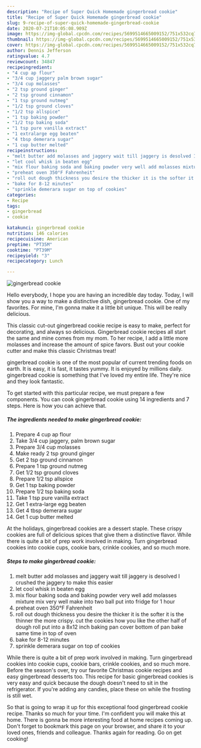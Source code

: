 ```yaml
---
description: "Recipe of Super Quick Homemade gingerbread cookie"
title: "Recipe of Super Quick Homemade gingerbread cookie"
slug: 9-recipe-of-super-quick-homemade-gingerbread-cookie
date: 2020-07-21T10:05:08.909Z
image: https://img-global.cpcdn.com/recipes/5699514665009152/751x532cq70/gingerbread-cookie-recipe-main-photo.jpg
thumbnail: https://img-global.cpcdn.com/recipes/5699514665009152/751x532cq70/gingerbread-cookie-recipe-main-photo.jpg
cover: https://img-global.cpcdn.com/recipes/5699514665009152/751x532cq70/gingerbread-cookie-recipe-main-photo.jpg
author: Dennis Jefferson
ratingvalue: 4.7
reviewcount: 34847
recipeingredient:
- "4 cup ap flour"
- "3/4 cup jaggery palm brown sugar"
- "3/4 cup molasses"
- "2 tsp ground ginger"
- "2 tsp ground cinnamon"
- "1 tsp ground nutmeg"
- "1/2 tsp ground cloves"
- "1/2 tsp allspice"
- "1 tsp baking powder"
- "1/2 tsp baking soda"
- "1 tsp pure vanilla extract"
- "1 extralarge egg beaten"
- "4 tbsp demerara sugar"
- "1 cup butter melted"
recipeinstructions:
- "melt butter add molasses and jaggery wait till jaggery is desolved I crushed the jaggery to make this easier"
- "let cool whisk in beaten egg"
- "mix flour baking soda and baking powder very well add molasses mixture mix very well make into two ball put into fridge for 1 hour"
- "preheat oven 350°F Fahrenheit"
- "roll out dough thickness you desire the thicker it is the softer it is the thinner the more  crispy. cut the cookies how you like the other half of dough roll put into a  8x12 inch baking pan cover bottom of pan bake same time in top of oven"
- "bake for 8-12 minutes"
- "sprinkle demerara sugar on top of cookies"
categories:
- Recipe
tags:
- gingerbread
- cookie

katakunci: gingerbread cookie 
nutrition: 146 calories
recipecuisine: American
preptime: "PT35M"
cooktime: "PT39M"
recipeyield: "3"
recipecategory: Lunch

---
```



![gingerbread cookie](https://img-global.cpcdn.com/recipes/5699514665009152/751x532cq70/gingerbread-cookie-recipe-main-photo.jpg)

Hello everybody, I hope you are having an incredible day today. Today, I will show you a way to make a distinctive dish, gingerbread cookie. One of my favorites. For mine, I'm gonna make it a little bit unique. This will be really delicious.

This classic cut-out gingerbread cookie recipe is easy to make, perfect for decorating, and always so delicious. Gingerbread cookie recipes all start the same and mine comes from my mom. To her recipe, I add a little more molasses and increase the amount of spice favors. Bust out your cookie cutter and make this classic Christmas treat!

gingerbread cookie is one of the most popular of current trending foods on earth. It is easy, it is fast, it tastes yummy. It is enjoyed by millions daily. gingerbread cookie is something that I've loved my entire life. They're nice and they look fantastic.


To get started with this particular recipe, we must prepare a few components. You can cook gingerbread cookie using 14 ingredients and 7 steps. Here is how you can achieve that.

<!--inarticleads1-->

##### The ingredients needed to make gingerbread cookie:

1. Prepare 4 cup ap flour
1. Take 3/4 cup jaggery, palm brown sugar
1. Prepare 3/4 cup molasses
1. Make ready 2 tsp ground ginger
1. Get 2 tsp ground cinnamon
1. Prepare 1 tsp ground nutmeg
1. Get 1/2 tsp ground cloves
1. Prepare 1/2 tsp allspice
1. Get 1 tsp baking powder
1. Prepare 1/2 tsp baking soda
1. Take 1 tsp pure vanilla extract
1. Get 1 extra-large egg beaten
1. Get 4 tbsp demerara sugar
1. Get 1 cup butter melted


At the holidays, gingerbread cookies are a dessert staple. These crispy cookies are full of delicious spices that give them a distinctive flavor. While there is quite a bit of prep work involved in making. Turn gingerbread cookies into cookie cups, cookie bars, crinkle cookies, and so much more. 

<!--inarticleads2-->

##### Steps to make gingerbread cookie:

1. melt butter add molasses and jaggery wait till jaggery is desolved I crushed the jaggery to make this easier
1. let cool whisk in beaten egg
1. mix flour baking soda and baking powder very well add molasses mixture mix very well make into two ball put into fridge for 1 hour
1. preheat oven 350°F Fahrenheit
1. roll out dough thickness you desire the thicker it is the softer it is the thinner the more  crispy. cut the cookies how you like the other half of dough roll put into a  8x12 inch baking pan cover bottom of pan bake same time in top of oven
1. bake for 8-12 minutes
1. sprinkle demerara sugar on top of cookies


While there is quite a bit of prep work involved in making. Turn gingerbread cookies into cookie cups, cookie bars, crinkle cookies, and so much more. Before the season&#39;s over, try our favorite Christmas cookie recipes and easy gingerbread desserts too. This recipe for basic gingerbread cookies is very easy and quick because the dough doesn&#39;t need to sit in the refrigerator. If you&#39;re adding any candies, place these on while the frosting is still wet. 

So that is going to wrap it up for this exceptional food gingerbread cookie recipe. Thanks so much for your time. I'm confident you will make this at home. There is gonna be more interesting food at home recipes coming up. Don't forget to bookmark this page on your browser, and share it to your loved ones, friends and colleague. Thanks again for reading. Go on get cooking!
